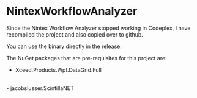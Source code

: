# NintexWorkflowAnalyzer
Since the Nintex Workflow Analyzer stopped working in Codeplex, I have recompiled the project and also copied over to github.

You can use the binary directly in the release.

The NuGet packages that are pre-requisites for this project are:<br/>
- Xceed.Products.Wpf.DataGrid.Full
<br/>
- jacobslusser.ScintillaNET
